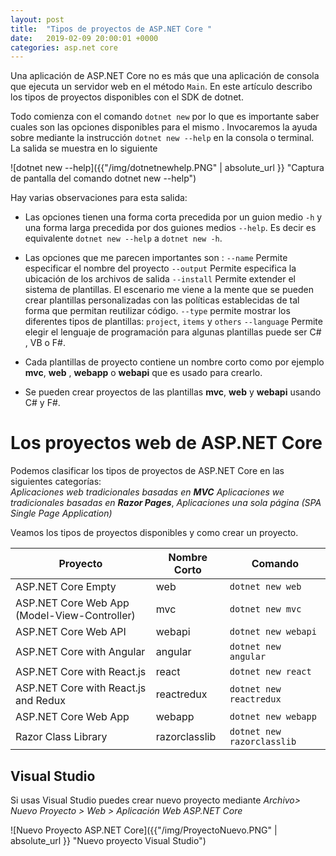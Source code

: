 ```yaml
---
layout: post
title:  "Tipos de proyectos de ASP.NET Core "
date:   2019-02-09 20:00:01 +0000
categories: asp.net core
---
```


Una aplicación de ASP\.NET Core no es más que una aplicación de consola que ejecuta un servidor web en el método `Main`. En este artículo describo los tipos de proyectos disponibles con el SDK de dotnet.

Todo comienza con el comando `dotnet new` por lo que es importante saber cuales son las opciones disponibles para el mismo . Invocaremos la ayuda sobre mediante la instrucción `dotnet new --help` en la consola o terminal. La salida se muestra en lo siguiente 

![dotnet new --help]({{"/img/dotnetnewhelp.PNG" | absolute_url }} "Captura de pantalla del comando dotnet new --help")

Hay varias observaciones para esta salida:

* Las opciones tienen una forma corta precedida por un guion medio `-h` y una forma larga precedida por dos guiones medios `--help`. Es decir es equivalente `dotnet new --help` a `dotnet new -h`.

* Las opciones que me parecen importantes son :
    `--name` Permite especificar el nombre del proyecto
    `--output` Permite especifica la ubicación de los archivos de salida
    `--install` Permite extender el sistema de plantillas. El escenario me viene a la mente que se pueden crear plantillas personalizadas con las políticas establecidas de tal forma que permitan reutilizar código.
    `--type` permite mostrar los diferentes tipos de plantillas: `project`, `items` y `others`
    `--language` Permite elegir el lenguaje de programación para algunas plantillas puede ser C# , VB o F#.

* Cada plantillas de proyecto contiene un nombre corto como por ejemplo **mvc**, **web** , **webapp** o **webapi** que es usado para crearlo.

* Se pueden crear proyectos de las plantillas  **mvc**, **web** y **webapi** usando C# y F#.

# Los proyectos web de ASP.NET Core

Podemos clasificar los tipos de proyectos de ASP.NET Core en las siguientes categorías:  
_Aplicaciones web tradicionales basadas en **MVC**_
_Aplicaciones we tradicionales basadas en **Razor Pages**_,
_Aplicaciones una sola página (SPA Single Page Application)_

 Veamos los tipos de proyectos disponibles y como crear un proyecto.

|Proyecto|Nombre Corto|Comando|
|-|-|-|
|ASP.NET Core Empty|web|`dotnet new web`|
|ASP.NET Core Web App (Model-View-Controller)|mvc|`dotnet new mvc`|
|ASP.NET Core Web API|webapi|`dotnet new webapi`|
|ASP.NET Core with Angular|angular|`dotnet new angular`|
|ASP.NET Core with React.js|react|`dotnet new react`|
|ASP.NET Core with React.js and Redux|reactredux|`dotnet new reactredux`|
|ASP.NET Core Web App|webapp|`dotnet new webapp`|
|Razor Class Library|razorclasslib|`dotnet new razorclasslib`|

## Visual Studio 

Si usas Visual Studio puedes crear  nuevo proyecto mediante _Archivo> Nuevo Proyecto > Web > Aplicación Web ASP.NET Core_

![Nuevo Proyecto ASP.NET Core]({{"/img/ProyectoNuevo.PNG" | absolute_url }} "Nuevo proyecto Visual Studio")